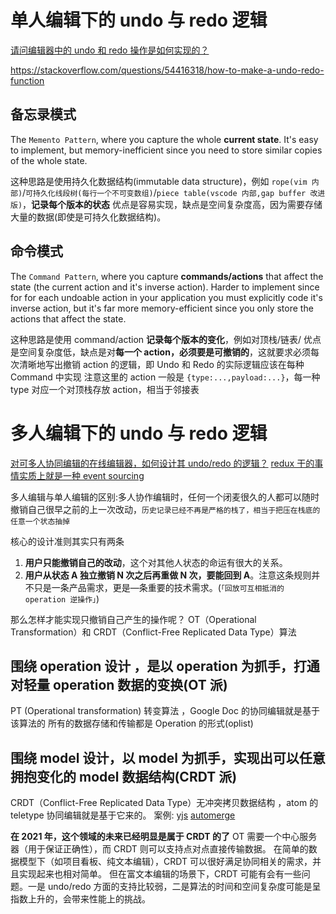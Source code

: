 # 单人编辑下的 undo 与 redo 逻辑

[请问编辑器中的 undo 和 redo 操作是如何实现的？](https://www.zhihu.com/question/52997094/answer/560529788)

https://stackoverflow.com/questions/54416318/how-to-make-a-undo-redo-function

## 备忘录模式

The `Memento Pattern`, where you capture the whole **current state**. It's easy to implement, but memory-inefficient since you need to store similar copies of the whole state.

这种思路是使用持久化数据结构(immutable data structure)，例如 `rope(vim 内部)`/`可持久化线段树(每行一个不可变数组)`/`piece table(vscode 内部,gap buffer 改进版)`，**记录每个版本的状态**
优点是容易实现，缺点是空间复杂度高，因为需要存储大量的数据(即使是可持久化数据结构)。

## 命令模式

The `Command Pattern`, where you capture **commands/actions** that affect the state (the current action and it's inverse action). Harder to implement since for for each undoable action in your application you must explicitly code it's inverse action, but it's far more memory-efficient since you only store the actions that affect the state.

这种思路是使用 command/action **记录每个版本的变化**，例如对顶栈/链表/
优点是空间复杂度低，缺点是对**每一个 action，必须要是可撤销的**，这就要求必须每次清晰地写出撤销 action 的逻辑，即 Undo 和 Redo 的实际逻辑应该在每种 Command 中实现
注意这里的 action 一般是 `{type:...,payload:...}`，每一种 type 对应一个对顶栈存放 action，相当于邻接表

# 多人编辑下的 undo 与 redo 逻辑

[对可多人协同编辑的在线编辑器，如何设计其 undo/redo 的逻辑？](https://www.zhihu.com/question/367915946/answer/2240528814)
[redux 干的事情实质上就是一种 event sourcing](https://martinfowler.com/eaaDev/EventSourcing.html)

多人编辑与单人编辑的区别:多人协作编辑时，任何一个闭麦很久的人都可以随时撤销自己很早之前的上一次改动，`历史记录已经不再是严格的栈了，相当于把压在栈底的任意一个状态抽掉`

核心的设计准则其实只有两条

1. **用户只能撤销自己的改动**，这个对其他人状态的命运有很大的关系。
2. **用户从状态 A 独立撤销 N 次之后再重做 N 次，要能回到 A**。注意这条规则并不只是一条产品需求，更是—条重要的技术需求。(`「回放可互相抵消的 operation 逆操作」`)

那么怎样才能实现只撤销自己产生的操作呢？
OT（Operational Transformation）和 CRDT（Conflict-Free Replicated Data Type）算法

## 围绕 operation 设计 ，是以 operation 为抓手，打通对轻量 operation 数据的变换(OT 派)

PT (Operational transformation) 转变算法 ，Google Doc 的协同编辑就是基于该算法的
所有的数据存储和传输都是 Operation 的形式(oplist)

## 围绕 model 设计，以 model 为抓手，实现出可以任意拥抱变化的 model 数据结构(CRDT 派)

CRDT（Conflict-Free Replicated Data Type）无冲突拷贝数据结构 ，atom 的 teletype 协同编辑就是基于它来的。
案例:
[yjs](https://docs.yjs.dev/)
[automerge](https://github.com/automerge/automerge)

**在 2021 年，这个领域的未来已经明显是属于 CRDT 的了**
OT 需要一个中心服务器（用于保证正确性），而 CRDT 则可以支持点对点直接传输数据。
在简单的数据模型下（如项目看板、纯文本编辑），CRDT 可以很好满足协同相关的需求，并且实现起来也相对简单。
但在富文本编辑的场景下，CRDT 可能有会有一些问题。一是 undo/redo 方面的支持比较弱，二是算法的时间和空间复杂度可能是呈指数上升的，会带来性能上的挑战。
